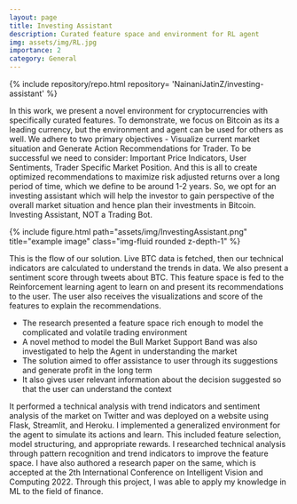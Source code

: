 ```yaml
---
layout: page
title: Investing Assistant
description: Curated feature space and environment for RL agent 
img: assets/img/RL.jpg
importance: 2
category: General
---
```

<div class="repositories d-flex flex-wrap flex-md-row flex-column justify-content-between align-items-center">
    {% include repository/repo.html repository= 'NainaniJatinZ/investing-assistant' %}
</div> 

In this work, we present a novel environment for cryptocurrencies with specifically curated features. To demonstrate, we focus on Bitcoin as its a leading currency, but the environment and agent can be used for others as well. 
We adhere to two primary objectives - Visualize current market situation and Generate Action Recommendations for Trader.
To be successful we need to consider: Important Price Indicators, User Sentiments, Trader Specific Market Position. And this is all to create optimized recommendations to maximize risk adjusted returns over a long period of time, which we define to be around 1-2 years. 
So, we opt for an investing assistant which will help the investor to gain perspective of the overall market situation and hence plan their investments in Bitcoin.
Investing Assistant, NOT a Trading Bot.

<div class="row">
    <div class="col-sm mt-3 mt-md-0">
        {% include figure.html path="assets/img/InvestingAssistant.png" title="example image" class="img-fluid rounded z-depth-1" %}
    </div>
</div>

This is the flow of our solution. Live BTC data is fetched, then our technical indicators are calculated to understand the trends in data. We also present a sentiment score through tweets about BTC. This feature space is fed to the Reinforcement learning agent to learn on and present its recommendations to the user. The user also receives the visualizations and score of the features to explain the recommendations.

- The research presented a feature space rich enough to model the complicated and volatile trading environment 
- A novel method to model the Bull Market Support Band was also investigated to help the Agent in understanding the market
- The solution aimed to offer assistance to user through its suggestions and generate profit in the long term
- It also gives user relevant information about the decision suggested so that the user can understand the context 

It performed a technical analysis with trend indicators and sentiment analysis of the market on Twitter and was deployed on a website using Flask, Streamlit, and Heroku. I implemented a generalized environment for the agent to simulate its actions and learn. This included feature selection, model structuring, and appropriate rewards. I researched technical analysis through pattern recognition and trend indicators to improve the feature space. I have also authored a research paper on the same, which is accepted at the 2th International Conference on Intelligent Vision and Computing 2022. Through this project, I was able to apply my knowledge in ML to the field of finance.  